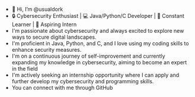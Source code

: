 - 👋 Hi, I’m @usualdork
- 🔒 Cybersecurity Enthusiast | 💻 Java/Python/C Developer | 🌱 Constant Learner | 👔 Aspiring Intern
- I'm passionate about cybersecurity and always excited to explore new ways to secure digital landscapes.
- I'm proficient in Java, Python, and C, and I love using my coding skills to enhance security measures.
- I'm on a continuous journey of self-improvement and currently expanding my knowledge in cybersecurity, aiming to become an expert in the field
- I'm actively seeking an internship opportunity where I can apply and further develop my cybersecurity and programming skills.
- You can connect with me through GitHub
<!---
usualdork/usualdork is a ✨ special ✨ repository because its `README.md` (this file) appears on your GitHub profile.
You can click the Preview link to take a look at your changes.
--->
